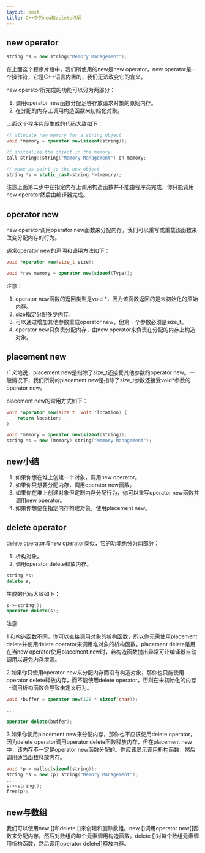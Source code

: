 ```yaml
---
layout: post
title: C++中的new和delete详解
---
```


## new operator

```c++
string *s = new string("Memory Management");
```

在上面这个程序片段中，我们所使用的new是new operator，new operator是一个操作符，它是C++语言内置的，我们无法改变它的含义。
 
 new operator所完成的功能可以分为两部分：
 
1. 调用operator new函数分配足够存放请求对象的原始内存。
2. 在分配的内存上调用构造函数来初始化对象。

上面这个程序片段生成的代码大致如下：

```c++
// allocate raw memory for a string object
void *memory = operator new(sizeof(string));

// initialize the object in the memory
call string::string("Memory Management") on memory;

// make ps point to the new object
string *s = static_cast<string *>(memory);
```

注意上面第二步中在指定内存上调用构造函数并不能由程序员完成，你只能调用new operator然后由编译器完成。

## operator new

new operator调用operator new函数来分配内存，我们可以重写或重载该函数来改变分配内存的行为。

通常operator new的声明和调用方法如下：

```c++
void *operator new(size_t size);

void *raw_memory = operator new(sizeof(Type));
```

注意：

1. operator new函数的返回类型是void *，因为该函数返回的是未初始化的原始内存。
2. size指定分配多少内存。
3. 可以通过增加其他参数重载operator new，但第一个参数必须是size_t。
4. operator new只负责分配内存，由new operator来负责在分配的内存上构造对象。

## placement new

广义地说，placement new是指除了size_t还接受其他参数的operator new。一般情况下，我们所说的placement new是指除了size_t参数还接受void*参数的operator new。

placement new的常用方式如下：

```c++
void *operator new(size_t, void *location) {
	return location;
}

void *memory = operator new(sizeof(string));
string *s = new (memory) string("Memory Management");
```

## new小结

1. 如果你想在堆上创建一个对象，调用new operator。
2. 如果你只想要分配内存，调用operator new函数。
3. 如果你在堆上创建对象但定制内存分配行为，你可以重写operator new函数并调用new operator。
4. 如果你想要在指定内存构建对象，使用placement new。

## delete operator

delete operator与new operator类似，它的功能也分为两部分：

1. 析构对象。
2. 调用operator delete释放内存。

```c++
string *s;
delete s;
```

生成的代码大致如下：

```c++
s->~string();
operator delete(s);
```

注意:

1 和构造函数不同，你可以直接调用对象的析构函数，所以你无需使用placement delete并使用delete operator来调用堆对象的析构函数。placement delete是用在当new operator使用placement new时，若构造函数抛出异常可让编译器自动调用以避免内存泄漏。

2 如果你只使用operator new来分配内存而没有构造对象，那你也只能使用operator delete释放内存，而不能使用delete operator，否则在未初始化的内存上调用析构函数会导致未定义行为。

```c++
void *buffer = operator new(128 * sizeof(char));

...

operator delete(buffer);
```

3 如果你使用placement new来分配内存，那你也不应该使用delete operator，因为delete operator调用operator delete函数释放内存，但在placement new中，该内存不一定是operator new函数分配的。你应该显示调用析构函数，然后调用适当函数释放内存。

```c++
void *p = malloc(sizeof(string));
string *s = new (p) string("Memory Management");
...
s->~string();
free(p);
```

## new与数组

我们可以使用new []和delete []来创建和删除数组。new []调用operator new[]函数来分配内存，然后对数组的每个元素调用构造函数。delete []对每个数组元素调用析构函数，然后调用operator delete[]释放内存。
